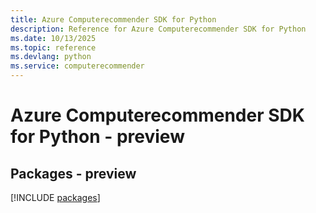 ```yaml
---
title: Azure Computerecommender SDK for Python
description: Reference for Azure Computerecommender SDK for Python
ms.date: 10/13/2025
ms.topic: reference
ms.devlang: python
ms.service: computerecommender
---
```

# Azure Computerecommender SDK for Python - preview
## Packages - preview
[!INCLUDE [packages](computerecommender-index.md)]